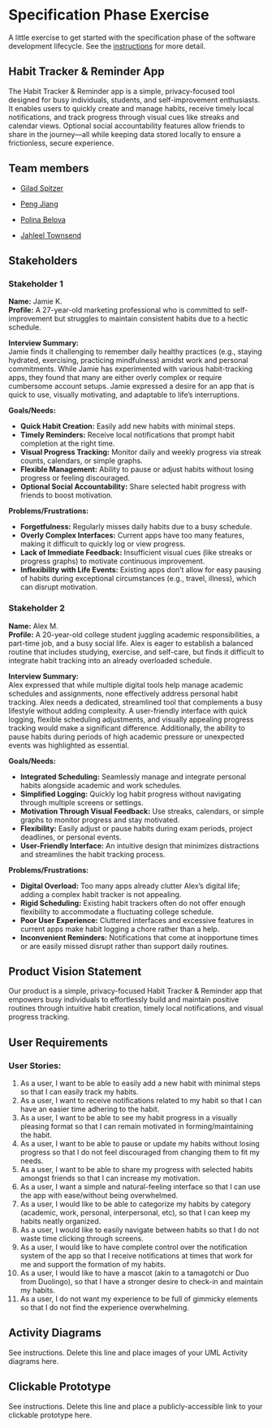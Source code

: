 # Specification Phase Exercise

A little exercise to get started with the specification phase of the software development lifecycle. See the [instructions](instructions.md) for more detail.

## Habit Tracker & Reminder App

The Habit Tracker & Reminder app is a simple, privacy-focused tool designed for busy individuals, students, and self-improvement enthusiasts. It enables users to quickly create and manage habits, receive timely local notifications, and track progress through visual cues like streaks and calendar views. Optional social accountability features allow friends to share in the journey—all while keeping data stored locally to ensure a frictionless, secure experience.



## Team members

* [Gilad Spitzer](https://github.com/giladspitzer)

* [Peng Jiang](https://github.com/PengJiang-Victor)

* [Polina Belova](https://github.com/polinapianina)

* [Jahleel Townsend](https://github.com/JahleelT)


## Stakeholders

### Stakeholder 1

**Name:** Jamie K.  
**Profile:** A 27-year-old marketing professional who is committed to self-improvement but struggles to maintain consistent habits due to a hectic schedule.

**Interview Summary:**  
Jamie finds it challenging to remember daily healthy practices (e.g., staying hydrated, exercising, practicing mindfulness) amidst work and personal commitments. While Jamie has experimented with various habit-tracking apps, they found that many are either overly complex or require cumbersome account setups. Jamie expressed a desire for an app that is quick to use, visually motivating, and adaptable to life’s interruptions.

**Goals/Needs:**
- **Quick Habit Creation:** Easily add new habits with minimal steps.
- **Timely Reminders:** Receive local notifications that prompt habit completion at the right time.
- **Visual Progress Tracking:** Monitor daily and weekly progress via streak counts, calendars, or simple graphs.
- **Flexible Management:** Ability to pause or adjust habits without losing progress or feeling discouraged.
- **Optional Social Accountability:** Share selected habit progress with friends to boost motivation.

**Problems/Frustrations:**
- **Forgetfulness:** Regularly misses daily habits due to a busy schedule.
- **Overly Complex Interfaces:** Current apps have too many features, making it difficult to quickly log or view progress.
- **Lack of Immediate Feedback:** Insufficient visual cues (like streaks or progress graphs) to motivate continuous improvement.
- **Inflexibility with Life Events:** Existing apps don’t allow for easy pausing of habits during exceptional circumstances (e.g., travel, illness), which can disrupt motivation.



### Stakeholder 2

**Name:** Alex M.  
**Profile:** A 20-year-old college student juggling academic responsibilities, a part-time job, and a busy social life. Alex is eager to establish a balanced routine that includes studying, exercise, and self-care, but finds it difficult to integrate habit tracking into an already overloaded schedule.

**Interview Summary:**  
Alex expressed that while multiple digital tools help manage academic schedules and assignments, none effectively address personal habit tracking. Alex needs a dedicated, streamlined tool that complements a busy lifestyle without adding complexity. A user-friendly interface with quick logging, flexible scheduling adjustments, and visually appealing progress tracking would make a significant difference. Additionally, the ability to pause habits during periods of high academic pressure or unexpected events was highlighted as essential.

**Goals/Needs:**
- **Integrated Scheduling:** Seamlessly manage and integrate personal habits alongside academic and work schedules.
- **Simplified Logging:** Quickly log habit progress without navigating through multiple screens or settings.
- **Motivation Through Visual Feedback:** Use streaks, calendars, or simple graphs to monitor progress and stay motivated.
- **Flexibility:** Easily adjust or pause habits during exam periods, project deadlines, or personal events.
- **User-Friendly Interface:** An intuitive design that minimizes distractions and streamlines the habit tracking process.

**Problems/Frustrations:**
- **Digital Overload:** Too many apps already clutter Alex’s digital life; adding a complex habit tracker is not appealing.
- **Rigid Scheduling:** Existing habit trackers often do not offer enough flexibility to accommodate a fluctuating college schedule.
- **Poor User Experience:** Cluttered interfaces and excessive features in current apps make habit logging a chore rather than a help.
- **Inconvenient Reminders:** Notifications that come at inopportune times or are easily missed disrupt rather than support daily routines.

## Product Vision Statement

Our product is a simple, privacy-focused Habit Tracker & Reminder app that empowers busy individuals to effortlessly build and maintain positive routines through intuitive habit creation, timely local notifications, and visual progress tracking.

## User Requirements

### User Stories:
1. As a user, I want to be able to easily add a new habit with minimal steps so that I can easily track my habits.
2. As a user, I want to receive notifications related to my habit so that I can have an easier time adhering to the habit.
3. As a user, I want to be able to see my habit progress in a visually pleasing format so that I can remain motivated in forming/maintaining the habit.
4. As a user, I want to be able to pause or update my habits without losing progress so that I do not feel discouraged from changing them to fit my needs.
5. As a user, I want to be able to share my progress with selected habits amongst friends so that I can increase my motivation.
6. As a user, I want a simple and natural-feeling interface so that I can use the app with ease/without being overwhelmed.
7. As a user, I would like to be able to categorize my habits by category (academic, work, personal, interpersonal, etc), so that I can keep my habits neatly organized.
8. As a user, I would like to easily navigate between habits so that I do not waste time clicking through screens.
9. As a user, I would like to have complete control over the notification system of the app so that I receive notifications at times that work for me and support the formation of my habits.
10. As a user, I would like to have a mascot (akin to a tamagotchi or Duo from Duolingo), so that I have a stronger desire to check-in and maintain my habits.
11. As a user, I do not want my experience to be full of gimmicky elements so that I do not find the experience overwhelming.

## Activity Diagrams

See instructions. Delete this line and place images of your UML Activity diagrams here.

## Clickable Prototype

See instructions. Delete this line and place a publicly-accessible link to your clickable prototype here.
